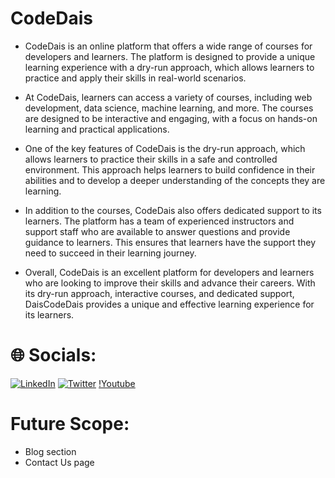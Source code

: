 # CodeDais
- CodeDais is an online platform that offers a wide range of courses for developers and learners. The platform is designed to provide a unique learning experience with a dry-run approach, which allows learners to practice and apply their skills in real-world scenarios.

- At CodeDais, learners can access a variety of courses, including web development, data science, machine learning, and more. The courses are designed to be interactive and engaging, with a focus on hands-on learning and practical applications.

- One of the key features of CodeDais is the dry-run approach, which allows learners to practice their skills in a safe and controlled environment. This approach helps learners to build confidence in their abilities and to develop a deeper understanding of the concepts they are learning.

- In addition to the courses, CodeDais also offers dedicated support to its learners. The platform has a team of experienced instructors and support staff who are available to answer questions and provide guidance to learners. This ensures that learners have the support they need to succeed in their learning journey.

- Overall, CodeDais is an excellent platform for developers and learners who are looking to improve their skills and advance their careers. With its dry-run approach, interactive courses, and dedicated support, DaisCodeDais provides a unique and effective learning experience for its learners.


# 🌐 Socials:
[![LinkedIn](https://img.shields.io/badge/LinkedIn-%230077B5.svg?logo=linkedin&logoColor=white)](https://www.linkedin.com/search/results/all/?fetchDeterministicClustersOnly=true&heroEntityKey=urn%3Ali%3Afsd_profile%3AACoAAB6KIwkBIZEWiYOSpOJhl0AYmI6g4jFGjzk&keywords=surendra%20kumar%20panda&origin=RICH_QUERY_TYPEAHEAD_HISTORY&position=0&searchId=bb43f274-77f3-4bdc-9516-b20c16eb07a5&sid=%3AKO&spellCorrectionEnabled=true) 
[![Twitter](https://img.shields.io/badge/Twitter-%231DA1F2.svg?logo=Twitter&logoColor=white)](https://twitter.com/pandapritirekha) 
[!Youtube]([Youtube](https://www.youtube.com/@codedais))


# Future Scope:
- Blog section 
- Contact Us page